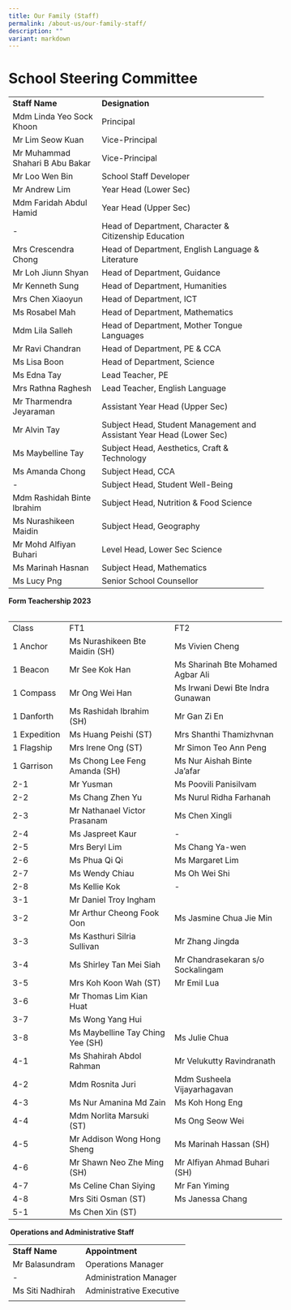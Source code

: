 ```yaml
---
title: Our Family (Staff)
permalink: /about-us/our-family-staff/
description: ""
variant: markdown
---
```

# School Steering Committee
<div>
<table>
<tbody>
<tr>
<td><strong>Staff Name</strong></td>
<td><strong>Designation</strong></td>
</tr>
<tr>
<td>Mdm Linda Yeo Sock Khoon</td>
<td>Principal</td>
</tr>
<tr>
<td>Mr Lim Seow Kuan&nbsp;</td>
<td>Vice-Principal&nbsp;</td>
</tr>
<tr>
<td>Mr Muhammad Shahari B Abu Bakar </td>
<td>Vice-Principal</td>
</tr>

<tr>
<td>Mr&nbsp;Loo Wen Bin</td>
<td>School Staff Developer&nbsp;</td>
</tr>
<tr>
<td>Mr Andrew Lim</td>
<td>Year Head (Lower Sec)</td>
</tr>
<tr>
<td>Mdm Faridah Abdul Hamid</td>
<td>Year Head (Upper Sec)</td>
</tr>
<tr>
<td>-</td>
<td>Head of Department, Character &amp; Citizenship Education</td>
</tr>
<tr>
<td>Mrs Crescendra Chong</td>
<td>Head of Department,&nbsp;English Language &amp; Literature</td>
</tr>
<tr>
<td>Mr Loh Jiunn Shyan</td>
<td>Head of Department,&nbsp;Guidance</td>
</tr>
<tr>
<td>Mr Kenneth Sung</td>
<td>Head of Department, Humanities&nbsp;</td>
</tr>
<tr>
<td>Mrs Chen Xiaoyun</td>
<td>Head of Department, ICT</td>
</tr>
<tr>
<td>Ms Rosabel Mah</td>
<td>Head of Department, Mathematics</td>
</tr>
<tr>
<td>Mdm Lila Salleh</td>
<td>Head of Department, Mother Tongue Languages</td>
</tr>
<tr>
<td>Mr Ravi Chandran</td>
<td>Head of Department, PE &amp; CCA</td>
</tr>
<tr>
<td>Ms Lisa Boon</td>
<td>Head of Department,&nbsp;Science</td>
</tr>
<tr>
<td>Ms Edna Tay</td>
<td>Lead Teacher, PE</td>
</tr>
<tr>
<td>Mrs Rathna Raghesh</td>
<td>Lead Teacher,&nbsp;English Language</td>
</tr>
<tr>
<td>Mr Tharmendra Jeyaraman</td>
<td>Assistant Year Head (Upper Sec)</td>
</tr>
<tr>
<td>Mr Alvin Tay</td>
<td>Subject Head, Student Management and Assistant Year Head (Lower Sec)</td>
</tr>
<tr>
<td>Ms Maybelline Tay</td>
<td>Subject Head, Aesthetics, Craft &amp; Technology</td>
</tr>
<tr>
<td>Ms Amanda Chong</td>
<td>Subject Head, CCA</td>
</tr>
<tr>
<td>-</td>
<td>Subject Head, Student Well-Being</td>
</tr>
<tr>
<td>Mdm Rashidah Binte Ibrahim</td>
<td>Subject Head,&nbsp;Nutrition &amp; Food Science</td>
</tr>
<tr>
<td>Ms Nurashikeen Maidin</td>
<td>Subject Head, Geography</td>
</tr>
<tr>
<td>Mr Mohd Alfiyan Buhari</td>
<td>Level Head, Lower Sec Science</td>
</tr>
<tr>
<td>Ms Marinah Hasnan&nbsp;</td>
<td>Subject Head, Mathematics</td>
</tr>
<tr>
<td>Ms Lucy Png</td>
<td>Senior School Counsellor</td>
</tr>
</tbody>
</table>
</div>
<p><strong>Form Teachership 2023<br></strong></p>
<table width="0">
<tbody>
<tr>

</tr></tbody></table><table border="0" cellpadding="0" cellspacing="0" width="539" style="border-collapse:
 collapse;width:405pt"><colgroup><col width="60" style="mso-width-source:userset;mso-width-alt:2194;width:90pt"> <col width="237" style="mso-width-source:userset;mso-width-alt:8667;width:178pt"> <col width="242" style="mso-width-source:userset;mso-width-alt:8850;width:182pt"></colgroup><tbody><tr height="22" style="height:16.5pt"><td height="22" class="xl67" dir="LTR" width="60" style="height:16.5pt;width:45pt">Class</td><td class="xl67" dir="LTR" width="237" style="border-left:none;width:178pt">FT1</td><td class="xl67" dir="LTR" width="242" style="border-left:none;width:182pt">FT2</td></tr><tr height="23" style="height:17.25pt"><td height="23" class="xl69" dir="LTR" width="60" style="height:17.25pt;border-top:
  none;width:45pt">1 Anchor</td><td class="xl71" dir="LTR" width="237" style="border-top:none;border-left:none;
  width:178pt">Ms Nurashikeen Bte Maidin (SH)</td><td class="xl73" dir="LTR" width="242" style="border-left:none;width:182pt"> Ms Vivien Cheng</td></tr><tr height="22" style="height:16.5pt"><td height="22" class="xl74" dir="LTR" width="60" style="height:16.5pt;border-top:
  none;width:45pt">1 Beacon</td><td class="xl76" dir="LTR" width="237" style="border-top:none;border-left:none;
  width:178pt"> Mr See Kok Han</td><td class="xl76" dir="LTR" width="242" style="border-top:none;border-left:none;
  width:182pt"> Ms Sharinah Bte Mohamed Agbar Ali</td></tr><tr height="23" style="height:17.25pt"><td height="23" class="xl74" dir="LTR" width="60" style="height:17.25pt;border-top:
  none;width:45pt">1 Compass</td><td class="xl71" dir="LTR" width="237" style="border-left:none;width:178pt">Mr Ong Wei Han</td><td class="xl73" dir="LTR" width="242" style="border-top:none;border-left:none;
  width:182pt">Ms Irwani Dewi Bte Indra Gunawan</td></tr><tr height="22" style="height:16.5pt"><td height="22" class="xl74" dir="LTR" width="60" style="height:16.5pt;border-top:
  none;width:45pt">1 Danforth</td><td class="xl76" dir="LTR" width="237" style="border-top:none;border-left:none;
  width:178pt">Ms Rashidah Ibrahim (SH)</td><td class="xl76" dir="LTR" width="242" style="border-top:none;border-left:none;
  width:182pt">Mr Gan Zi En</td></tr><tr height="23" style="height:17.25pt"><td height="23" class="xl74" dir="LTR" width="60" style="height:17.25pt;border-top:
  none;width:45pt">1 Expedition</td><td class="xl71" dir="LTR" width="237" style="border-left:none;width:178pt">Ms Huang Peishi (ST)</td><td class="xl73" dir="LTR" width="242" style="border-top:none;border-left:none;
  width:182pt">Mrs Shanthi Thamizhvnan</td></tr><tr height="22" style="height:16.5pt"><td height="22" class="xl74" dir="LTR" width="60" style="height:16.5pt;border-top:
  none;width:45pt">1 Flagship</td><td class="xl76" dir="LTR" width="237" style="border-top:none;border-left:none;
  width:178pt">Mrs Irene Ong (ST)</td><td class="xl76" dir="LTR" width="242" style="border-top:none;border-left:none;
  width:182pt">Mr Simon Teo Ann Peng</td></tr><tr height="23" style="height:17.25pt"><td height="23" class="xl74" dir="LTR" width="60" style="height:17.25pt;border-top:
  none;width:45pt">1 Garrison</td><td class="xl73" dir="LTR" width="237" style="border-top:none;border-left:none;
  width:178pt">Ms Chong Lee Feng Amanda (SH)</td><td class="xl73" dir="LTR" width="242" style="border-top:none;border-left:none;
  width:182pt">Ms Nur Aishah Binte Ja’afar</td></tr><tr height="23" style="mso-height-source:userset;height:17.25pt"><td height="23" class="xl74" dir="LTR" width="60" style="height:17.25pt;border-top:
  none;width:45pt">2-1</td><td class="xl80" dir="LTR" width="237" style="border-top:none;border-left:none;
  width:178pt">Mr Yusman</td><td class="xl71" dir="LTR" width="242" style="border-left:none;width:182pt">Ms Poovili Panisilvam</td></tr><tr height="23" style="height:17.25pt"><td height="23" class="xl69" dir="LTR" width="60" style="height:17.25pt;width:45pt">2-2</td><td class="xl76" dir="LTR" width="237" style="border-top:none;border-left:none;
  width:178pt">Ms Chang Zhen Yu</td><td class="xl76" dir="LTR" width="242" style="border-top:none;border-left:none;
  width:182pt">Ms Nurul Ridha Farhanah</td></tr><tr height="23" style="height:17.25pt"><td height="23" class="xl74" dir="LTR" width="60" style="height:17.25pt;border-top:
  none;width:45pt">2-3</td><td class="xl71" dir="LTR" width="237" style="border-left:none;width:178pt">Mr Nathanael Victor Prasanam</td><td class="xl71" dir="LTR" width="242" style="border-left:none;width:182pt">Ms Chen Xingli</td></tr><tr height="22" style="mso-height-source:userset;height:16.5pt"><td height="22" class="xl74" dir="LTR" width="60" style="height:16.5pt;border-top:
  none;width:45pt">2-4</td><td class="xl76" dir="LTR" width="237" style="border-top:none;border-left:none;
  width:178pt">Ms Jaspreet Kaur</td><td class="xl76" dir="LTR" width="242" style="border-top:none;border-left:none;
  width:182pt">-</td></tr><tr height="23" style="height:17.25pt"><td height="23" class="xl74" dir="LTR" width="60" style="height:17.25pt;border-top:
  none;width:45pt">2-5</td><td class="xl71" dir="LTR" width="237" style="border-left:none;width:178pt">Mrs Beryl Lim<span style="mso-spacerun:yes">&nbsp;</span></td><td class="xl71" dir="LTR" width="242" style="border-left:none;width:182pt">Ms Chang Ya-wen</td></tr><tr height="22" style="height:16.5pt"><td height="22" class="xl74" dir="LTR" width="60" style="height:16.5pt;border-top:
  none;width:45pt">2-6</td><td class="xl76" dir="LTR" width="237" style="border-top:none;border-left:none;
  width:178pt">Ms Phua Qi Qi</td><td class="xl76" dir="LTR" width="242" style="border-top:none;border-left:none;
  width:182pt">Ms Margaret Lim</td></tr><tr height="23" style="height:17.25pt"><td height="23" class="xl74" dir="LTR" width="60" style="height:17.25pt;border-top:
  none;width:45pt">2-7</td><td class="xl71" dir="LTR" width="237" style="border-left:none;width:178pt">Ms Wendy Chiau</td><td class="xl71" dir="LTR" width="242" style="border-left:none;width:182pt">Ms Oh Wei Shi</td></tr><tr height="22" style="height:16.5pt"><td height="22" class="xl74" dir="LTR" width="60" style="height:16.5pt;border-top:
  none;width:45pt">2-8</td><td class="xl76" dir="LTR" width="237" style="border-top:none;border-left:none;
  width:178pt">Ms Kellie Kok</td><td class="xl81" dir="LTR" width="242" style="border-top:none;border-left:none;
  width:182pt">-</td></tr><tr height="23" style="height:17.25pt"><td height="23" class="xl69" dir="LTR" width="60" style="height:17.25pt;width:45pt">3-1</td><td class="xl71" dir="LTR" width="237" style="border-left:none;width:178pt">Mr Daniel Troy Ingham</td><td class="xl79" dir="LTR" width="242" style="border-top:none;border-left:none;
  width:182pt">&nbsp;</td></tr><tr height="22" style="height:16.5pt"><td height="22" class="xl74" dir="LTR" width="60" style="height:16.5pt;border-top:
  none;width:45pt">3-2</td><td class="xl76" dir="LTR" width="237" style="border-top:none;border-left:none;
  width:178pt">Mr Arthur Cheong Fook Oon</td><td class="xl80" dir="LTR" width="242" style="border-top:none;border-left:none;
  width:182pt">Ms Jasmine Chua Jie Min</td></tr><tr height="22" style="height:16.5pt"><td height="22" class="xl74" dir="LTR" width="60" style="height:16.5pt;border-top:
  none;width:45pt">3-3</td><td class="xl73" dir="LTR" width="237" style="border-top:none;border-left:none;
  width:178pt">Ms Kasthuri Silria Sullivan</td><td class="xl80" dir="LTR" width="242" style="border-top:none;border-left:none;
  width:182pt">Mr Zhang Jingda</td></tr><tr height="25" style="mso-height-source:userset;height:18.75pt"><td height="25" class="xl74" dir="LTR" width="60" style="height:18.75pt;border-top:
  none;width:45pt">3-4</td><td class="xl76" dir="LTR" width="237" style="border-top:none;border-left:none;
  width:178pt">Ms Shirley Tan Mei Siah</td><td class="xl80" dir="LTR" width="242" style="border-top:none;border-left:none;
  width:182pt">Mr Chandrasekaran s/o Sockalingam</td></tr><tr height="23" style="height:17.25pt"><td height="23" class="xl74" dir="LTR" width="60" style="height:17.25pt;border-top:
  none;width:45pt">3-5</td><td class="xl73" dir="LTR" width="237" style="border-top:none;border-left:none;
  width:178pt">Mrs Koh Koon Wah (ST)</td><td class="xl71" dir="LTR" width="242" style="border-left:none;width:182pt">Mr Emil Lua</td></tr><tr height="22" style="height:16.5pt"><td height="22" class="xl74" dir="LTR" width="60" style="height:16.5pt;border-top:
  none;width:45pt">3-6</td><td class="xl76" dir="LTR" width="237" style="border-top:none;border-left:none;
  width:178pt">Mr Thomas Lim Kian Huat</td><td class="xl77" dir="LTR" width="242" style="border-top:none;border-left:none;
  width:182pt">&nbsp;</td></tr><tr height="22" style="height:16.5pt"><td height="22" class="xl74" dir="LTR" width="60" style="height:16.5pt;border-top:
  none;width:45pt">3-7</td><td class="xl73" dir="LTR" width="237" style="border-top:none;border-left:none;
  width:178pt">Ms Wong Yang Hui</td><td class="xl79" dir="LTR" width="242" style="border-top:none;border-left:none;
  width:182pt">&nbsp;</td></tr><tr height="22" style="height:16.5pt"><td height="22" class="xl74" dir="LTR" width="60" style="height:16.5pt;border-top:
  none;width:45pt">3-8</td><td class="xl76" dir="LTR" width="237" style="border-top:none;border-left:none;
  width:178pt">Ms Maybelline Tay Ching Yee (SH)</td><td class="xl77" dir="LTR" width="242" style="border-top:none;border-left:none;
  width:182pt">Ms Julie Chua</td></tr><tr height="23" style="height:17.25pt"><td height="23" class="xl82" dir="LTR" width="60" style="height:17.25pt;width:45pt">4-1</td><td class="xl84" dir="LTR" width="237" style="border-left:none;width:178pt">Ms Shahirah Abdol Rahman</td><td class="xl85" dir="LTR" width="242" style="border-left:none;width:182pt">Mr Velukutty Ravindranath</td></tr><tr height="22" style="height:16.5pt"><td height="22" class="xl74" dir="LTR" width="60" style="height:16.5pt;width:45pt">4-2</td><td class="xl76" dir="LTR" width="237" style="border-left:none;width:178pt">Mdm Rosnita Juri</td><td class="xl76" dir="LTR" width="242" style="border-top:none;border-left:none;
  width:182pt">Mdm Susheela Vijayarhagavan</td></tr><tr height="22" style="height:16.5pt"><td height="22" class="xl74" dir="LTR" width="60" style="height:16.5pt;border-top:
  none;width:45pt">4-3</td><td class="xl73" dir="LTR" width="237" style="border-top:none;border-left:none;
  width:178pt">Ms Nur Amanina Md Zain</td><td class="xl73" dir="LTR" width="242" style="border-top:none;border-left:none;
  width:182pt">Ms Koh Hong Eng</td></tr><tr height="22" style="height:16.5pt"><td height="22" class="xl74" dir="LTR" width="60" style="height:16.5pt;border-top:
  none;width:45pt">4-4</td><td class="xl76" dir="LTR" width="237" style="border-top:none;border-left:none;
  width:178pt">Mdm Norlita Marsuki (ST)</td><td class="xl76" dir="LTR" width="242" style="border-top:none;border-left:none;
  width:182pt">Ms Ong Seow Wei</td></tr><tr height="22" style="height:16.5pt"><td height="22" class="xl86" dir="LTR" width="60" style="height:16.5pt;border-top:
  none;width:45pt">4-5</td><td class="xl88" dir="LTR" width="237" style="border-top:none;border-left:none;
  width:178pt">Mr Addison Wong Hong Sheng</td><td class="xl88" dir="LTR" width="242" style="border-top:none;border-left:none;
  width:182pt">Ms Marinah Hassan (SH)</td></tr><tr height="23" style="mso-height-source:userset;height:17.25pt"><td height="23" class="xl74" dir="LTR" width="60" style="height:17.25pt;width:45pt">4-6</td><td class="xl76" dir="LTR" width="237" style="border-left:none;width:178pt">Mr Shawn Neo Zhe Ming (SH)</td><td class="xl76" dir="LTR" width="242" style="border-left:none;width:182pt">Mr Alfiyan Ahmad Buhari (SH)</td></tr><tr height="22" style="height:16.5pt"><td height="22" class="xl74" dir="LTR" width="60" style="height:16.5pt;border-top:
  none;width:45pt">4-7</td><td class="xl73" dir="LTR" width="237" style="border-top:none;border-left:none;
  width:178pt">Ms Celine Chan Siying</td><td class="xl73" dir="LTR" width="242" style="border-top:none;border-left:none;
  width:182pt">Mr Fan Yiming</td></tr><tr height="22" style="height:16.5pt"><td height="22" class="xl74" dir="LTR" width="60" style="height:16.5pt;border-top:
  none;width:45pt">4-8</td><td class="xl76" dir="LTR" width="237" style="border-top:none;border-left:none;
  width:178pt">Mrs Siti Osman (ST)</td><td class="xl76" dir="LTR" width="242" style="border-top:none;border-left:none;
  width:182pt">Ms Janessa Chang</td></tr><tr height="22" style="height:16.5pt"><td height="22" class="xl74" dir="LTR" width="60" style="height:16.5pt;border-top:
  none;width:45pt">5-1</td><td class="xl73" dir="LTR" width="237" style="border-top:none;border-left:none;
  width:178pt">Ms Chen Xin (ST)</td><td class="xl89" width="242" style="border-top:none;border-left:none;width:182pt">&nbsp;</td></tr></tbody></table>



	
	
	
	
	
	
	
	
	
	



<p><strong>&nbsp;Operations and Administrative Staff</strong></p>
<div>
<table>
<tbody>
<tr>
<td><strong>Staff Name</strong></td>
<td><strong>Appointment</strong></td>
</tr>
<tr>
<td>Mr Balasundram</td>
<td>Operations Manager&nbsp;</td>
</tr>
<tr>
<td>-</td>
<td>Administration Manager</td>
</tr>
<tr>
<td>Ms Siti Nadhirah&nbsp;</td>
<td>Administrative Executive&nbsp;</td>
</tr>
<tr>
<td></td>
<td></td>
</tr>
</tbody>
</table></div>